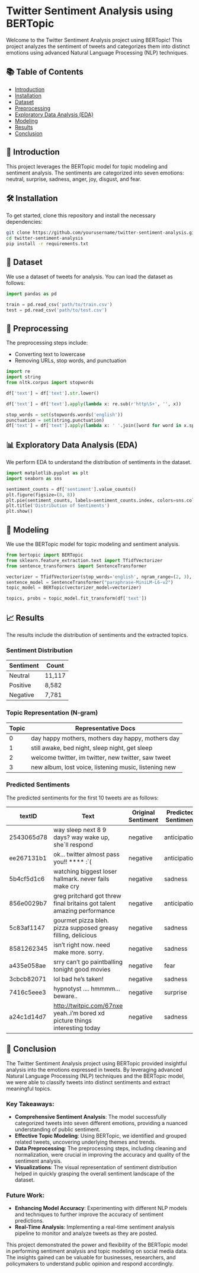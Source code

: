 

# Twitter Sentiment Analysis using BERTopic 

Welcome to the Twitter Sentiment Analysis project using BERTopic! This project analyzes the sentiment of tweets and categorizes them into distinct emotions using advanced Natural Language Processing (NLP) techniques.

## 📚 Table of Contents
- [Introduction](#introduction)
- [Installation](#installation)
- [Dataset](#dataset)
- [Preprocessing](#preprocessing)
- [Exploratory Data Analysis (EDA)](#exploratory-data-analysis-eda)
- [Modeling](#modeling)
- [Results](#results)
- [Conclusion](#conclusion)

## 📌 Introduction
This project leverages the BERTopic model for topic modeling and sentiment analysis. The sentiments are categorized into seven emotions: neutral, surprise, sadness, anger, joy, disgust, and fear.

## 🛠️ Installation
To get started, clone this repository and install the necessary dependencies:

```bash
git clone https://github.com/yourusername/twitter-sentiment-analysis.git
cd twitter-sentiment-analysis
pip install -r requirements.txt
```
## 📁 Dataset
We use a dataset of tweets for analysis. You can load the dataset as follows:

```python
import pandas as pd

train = pd.read_csv('path/to/train.csv')
test = pd.read_csv('path/to/test.csv')
```
## 🧹 Preprocessing
The preprocessing steps include:

- Converting text to lowercase
- Removing URLs, stop words, and punctuation

```python
import re
import string
from nltk.corpus import stopwords

df['text'] = df['text'].str.lower()

df['text'] = df['text'].apply(lambda x: re.sub(r'http\S+', '', x))

stop_words = set(stopwords.words('english'))
punctuation = set(string.punctuation)
df['text'] = df['text'].apply(lambda x: ' '.join([word for word in x.split() if word not in stop_words and word not in punctuation]))
```

## 📊 Exploratory Data Analysis (EDA)
We perform EDA to understand the distribution of sentiments in the dataset.

```python
import matplotlib.pyplot as plt
import seaborn as sns

sentiment_counts = df['sentiment'].value_counts()
plt.figure(figsize=(8, 8))
plt.pie(sentiment_counts, labels=sentiment_counts.index, colors=sns.color_palette('Set2'), autopct='%1.1f%%')
plt.title('Distribution of Sentiments')
plt.show()
```
## 🧠 Modeling
We use the BERTopic model for topic modeling and sentiment analysis.

```python
from bertopic import BERTopic
from sklearn.feature_extraction.text import TfidfVectorizer
from sentence_transformers import SentenceTransformer

vectorizer = TfidfVectorizer(stop_words='english', ngram_range=(2, 3), sublinear_tf=True)
sentence_model = SentenceTransformer("paraphrase-MiniLM-L6-v2")
topic_model = BERTopic(vectorizer_model=vectorizer)

topics, probs = topic_model.fit_transform(df['text'])
```
## 📈 Results
The results include the distribution of sentiments and the extracted topics.

### Sentiment Distribution
| Sentiment | Count   |
| --------- | ------- |
| Neutral   | 11,117  |
| Positive  | 8,582   |
| Negative  | 7,781   |

### Topic Representation (N-gram)
| Topic | Representative Docs                                                   |
| ----- | --------------------------------------------------------------------- |
| 0     | day happy mothers, mothers day happy, mothers day                     |
| 1     | still awake, bed night, sleep night, get sleep                        |
| 2     | welcome twitter, im twitter, new twitter, saw tweet                   |
| 3     | new album, lost voice, listening music, listening new                 |

### Predicted Sentiments
The predicted sentiments for the first 10 tweets are as follows:

| textID     | Text                                                                                     | Original Sentiment | Predicted Sentiment | Score    |
| ---------- | ---------------------------------------------------------------------------------------- | ------------------ | ------------------- | -------- |
| 2543065d78 | way sleep next 8 9 days? way wake up, she`ll respond                                      | negative           | anticipation        | 0.930641 |
| ee267131b1 | ok... twitter almost pass you!! **** :`(                                                  | negative           | anticipation        | 0.785657 |
| 5b4cf5d1c6 | watching biggest loser hallmark. never fails make cry                                      | negative           | sadness             | 0.872735 |
| 856e0029b7 | greg pritchard got threw final britains got talent amazing performance                    | negative           | anticipation        | 0.300687 |
| 5c83af1147 | gourmet pizza bleh. pizza supposed greasy filling, delicious                              | negative           | sadness             | 0.674485 |
| 8581262345 | isn’t right now. need make more. sorry.                                                   | negative           | sadness             | 0.812764 |
| a435e058ae | srry can’t go paintballing tonight good movies                                            | negative           | fear                | 0.448848 |
| 3cbcb82071 | lol bad he’s taken!                                                                       | negative           | sadness             | 0.299860 |
| 7416c5eee3 | hypnotyst .... hmmmm... beware..                                                          | negative           | surprise            | 0.383578 |
| a24c1d14d7 | http://twitpic.com/67nxe yeah..i’m bored xd picture things interesting today              | negative           | sadness             | 0.546874 |

## 🎉 Conclusion
The Twitter Sentiment Analysis project using BERTopic provided insightful analysis into the emotions expressed in tweets. By leveraging advanced Natural Language Processing (NLP) techniques and the BERTopic model, we were able to classify tweets into distinct sentiments and extract meaningful topics.

### Key Takeaways:
- **Comprehensive Sentiment Analysis**: The model successfully categorized tweets into seven different emotions, providing a nuanced understanding of public sentiment.
- **Effective Topic Modeling**: Using BERTopic, we identified and grouped related tweets, uncovering underlying themes and trends.
- **Data Preprocessing**: The preprocessing steps, including cleaning and normalization, were crucial in improving the accuracy and quality of the sentiment analysis.
- **Visualizations**: The visual representation of sentiment distribution helped in quickly grasping the overall sentiment landscape of the dataset.

### Future Work:
- **Enhancing Model Accuracy**: Experimenting with different NLP models and techniques to further improve the accuracy of sentiment predictions.
- **Real-Time Analysis**: Implementing a real-time sentiment analysis pipeline to monitor and analyze tweets as they are posted.

This project demonstrated the power and flexibility of the BERTopic model in performing sentiment analysis and topic modeling on social media data. The insights gained can be valuable for businesses, researchers, and policymakers to understand public opinion and respond accordingly.
